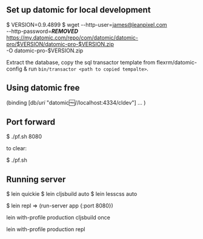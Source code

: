 ## Set up datomic for local development

  $ VERSION=0.9.4899
  $ wget --http-user=james@leanpixel.com \
         --http-password=***REMOVED*** \
         https://my.datomic.com/repo/com/datomic/datomic-pro/$VERSION/datomic-pro-$VERSION.zip \
         -O datomic-pro-$VERSION.zip

Extract the database, copy the sql transactor template from
flexrm/datomic-config & run `bin/transactor <path to copied tempalte>`.


## Using datomic free



  (binding [db/*uri* "datomic:free://localhost:4334/cldev"] ... )

## Port forward

  $ ./pf.sh 8080

to clear:

  $ ./pf.sh


## Running server

  $ lein quickie
  $ lein cljsbuild auto
  $ lein lesscss auto

  $ lein repl
  => (run-server app {:port 8080})



  lein with-profile production cljsbuild once


  lein with-profile production repl





